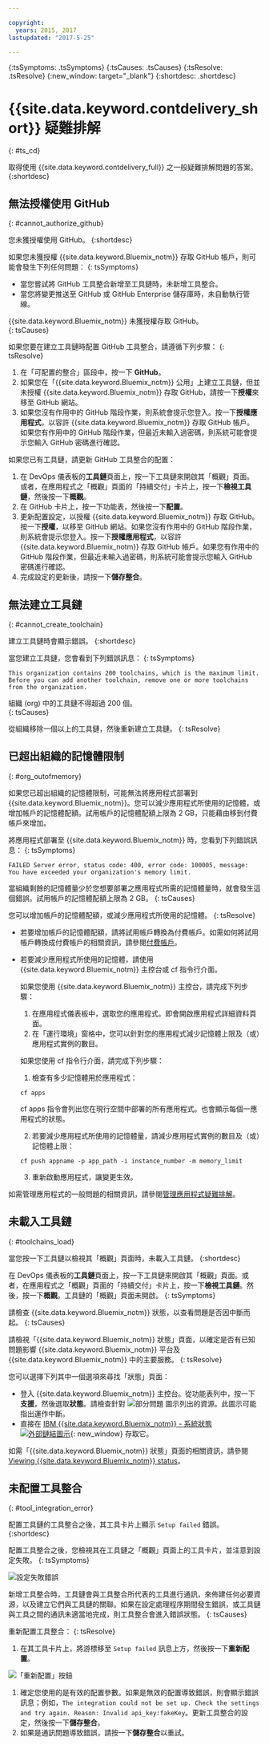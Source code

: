 ```yaml
---

copyright:
  years: 2015, 2017
lastupdated: "2017-5-25"

---
```

<!-- Common attributes used in the template are defined as follows: -->
{:tsSymptoms: .tsSymptoms}
{:tsCauses: .tsCauses}
{:tsResolve: .tsResolve}
{:new_window: target="_blank"}
{:shortdesc: .shortdesc}

# {{site.data.keyword.contdelivery_short}} 疑難排解
{: #ts_cd}

取得使用 {{site.data.keyword.contdelivery_full}} 之一般疑難排解問題的答案。
{:shortdesc}


## 無法授權使用 GitHub
{: #cannot_authorize_github}

您未獲授權使用 GitHub。
{:shortdesc}

如果您未獲授權 {{site.data.keyword.Bluemix_notm}} 存取 GitHub 帳戶，則可能會發生下列任何問題：
{: tsSymptoms}

 * 當您嘗試將 GitHub 工具整合新增至工具鏈時，未新增工具整合。
 * 當您將變更推送至 GitHub 或 GitHub Enterprise 儲存庫時，未自動執行管線。

{{site.data.keyword.Bluemix_notm}} 未獲授權存取 GitHub。  
{: tsCauses}

如果您要在建立工具鏈時配置 GitHub 工具整合，請遵循下列步驟：
{: tsResolve}

  1. 在「可配置的整合」區段中，按一下 **GitHub**。
  1. 如果您在「{{site.data.keyword.Bluemix_notm}} 公用」上建立工具鏈，但並未授權 {{site.data.keyword.Bluemix_notm}} 存取 GitHub，請按一下**授權**來移至 GitHub 網站。
  1. 如果您沒有作用中的 GitHub 階段作業，則系統會提示您登入。按一下**授權應用程式**，以容許 {{site.data.keyword.Bluemix_notm}} 存取 GitHub 帳戶。如果您有作用中的 GitHub 階段作業，但最近未輸入過密碼，則系統可能會提示您輸入 GitHub 密碼進行確認。

如果您已有工具鏈，請更新 GitHub 工具整合的配置：

 1. 在 DevOps 儀表板的**工具鏈**頁面上，按一下工具鏈來開啟其「概觀」頁面。或者，在應用程式之「概觀」頁面的「持續交付」卡片上，按一下**檢視工具鏈**，然後按一下**概觀**。
 1. 在 GitHub 卡片上，按一下功能表，然後按一下**配置**。
 1. 更新配置設定，以授權 {{site.data.keyword.Bluemix_notm}} 存取 GitHub。按一下**授權**，以移至 GitHub 網站。如果您沒有作用中的 GitHub 階段作業，則系統會提示您登入。按一下**授權應用程式**，以容許 {{site.data.keyword.Bluemix_notm}} 存取 GitHub 帳戶。如果您有作用中的 GitHub 階段作業，但最近未輸入過密碼，則系統可能會提示您輸入 GitHub 密碼進行確認。
 1. 完成設定的更新後，請按一下**儲存整合**。


## 無法建立工具鏈
{: #cannot_create_toolchain}

建立工具鏈時會顯示錯誤。
{:shortdesc}

當您建立工具鏈，您會看到下列錯誤訊息：
{: tsSymptoms}

`This organization contains 200 toolchains, which is the maximum limit. Before you can add another toolchain, remove one or more toolchains from the organization.`

組織 (org) 中的工具鏈不得超過 200 個。  
{: tsCauses}

從組織移除一個以上的工具鏈，然後重新建立工具鏈。
{: tsResolve}


## 已超出組織的記憶體限制
{: #org_outofmemory}

如果您已超出組織的記憶體限制，可能無法將應用程式部署到 {{site.data.keyword.Bluemix_notm}}。您可以減少應用程式所使用的記憶體，或增加帳戶的記憶體配額。試用帳戶的記憶體配額上限為 2 GB，只能藉由移到付費帳戶來增加。

將應用程式部署至 {{site.data.keyword.Bluemix_notm}} 時，您看到下列錯誤訊息：
{: tsSymptoms}

`FAILED Server error, status code: 400, error code: 100005, message: You have exceeded your organization's memory limit.`

當組織剩餘的記憶體量少於您想要部署之應用程式所需的記憶體量時，就會發生這個錯誤。試用帳戶的記憶體配額上限為 2 GB。
{: tsCauses}

您可以增加帳戶的記憶體配額，或減少應用程式所使用的記憶體。
{: tsResolve}

  * 若要增加帳戶的記憶體配額，請將試用帳戶轉換為付費帳戶。如需如何將試用帳戶轉換成付費帳戶的相關資訊，請參閱[付費帳戶](/docs/pricing/index.html#pay-accounts)。
  * 若要減少應用程式所使用的記憶體，請使用 {{site.data.keyword.Bluemix_notm}} 主控台或 cf 指令行介面。

    如果您使用 {{site.data.keyword.Bluemix_notm}} 主控台，請完成下列步驟：

    1. 在應用程式儀表板中，選取您的應用程式。即會開啟應用程式詳細資料頁面。
    2. 在「運行環境」窗格中，您可以針對您的應用程式減少記憶體上限及（或）應用程式實例的數目。

    如果您使用 cf 指令行介面，請完成下列步驟：

    1. 檢查有多少記憶體用於應用程式：

	  ```
	  cf apps
	  ```

	  cf apps 指令會列出您在現行空間中部署的所有應用程式。也會顯示每個一應用程式的狀態。

    2. 若要減少應用程式所使用的記憶體量，請減少應用程式實例的數目及（或）記憶體上限：

	  ```
	  cf push appname -p app_path -i instance_number -m memory_limit
      ```

    3. 重新啟動應用程式，讓變更生效。

如需管理應用程式的一般問題的相關資訊，請參閱[管理應用程式疑難排解](https://console.bluemix.net/docs/troubleshoot/ts_apps.html#managingapps)。


## 未載入工具鏈
{: #toolchains_load}

當您按一下工具鏈以檢視其「概觀」頁面時，未載入工具鏈。
{:shortdesc}

在 DevOps 儀表板的**工具鏈**頁面上，按一下工具鏈來開啟其「概觀」頁面。或者，在應用程式之「概觀」頁面的「持續交付」卡片上，按一下**檢視工具鏈**。然後，按一下**概觀**。工具鏈的「概觀」頁面未開啟。
{: tsSymptoms}

請檢查 {{site.data.keyword.Bluemix_notm}} 狀態，以查看問題是否因中斷而起。
{: tsCauses}

請檢視「{{site.data.keyword.Bluemix_notm}} 狀態」頁面，以確定是否有已知問題影響 {{site.data.keyword.Bluemix_notm}} 平台及 {{site.data.keyword.Bluemix_notm}} 中的主要服務。
{: tsResolve}

您可以選擇下列其中一個選項來尋找「狀態」頁面：

  * 登入 {{site.data.keyword.Bluemix_notm}} 主控台。從功能表列中，按一下**支援**，然後選取**狀態**。請檢查針對 ![部分問題](../../support/images/some_issues.svg) 圖示列出的資源。此圖示可能指出運作中斷。
  * 直接在 [IBM {{site.data.keyword.Bluemix_notm}} - 系統狀態 ![外部鏈結圖示](../../icons/launch-glyph.svg "外部鏈結圖示")](http://ibm.biz/bluemixstatus){: new_window} 存取它。

如需「{{site.data.keyword.Bluemix_notm}} 狀態」頁面的相關資訊，請參閱 [Viewing {{site.data.keyword.Bluemix_notm}} status](https://console.bluemix.net/docs/support/index.html#viewing-bluemix-status)。


## 未配置工具整合
{: #tool_integration_error}

配置工具鏈的工具整合之後，其工具卡片上顯示 `Setup failed` 錯誤。
{:shortdesc}

配置工具整合之後，您檢視其在工具鏈之「概觀」頁面上的工具卡片，並注意到設定失敗。
{: tsSymptoms}

 ![設定失敗錯誤](images/tool_setup_failed.png)

新增工具整合時，工具鏈會與工具整合所代表的工具進行通訊，來佈建任何必要資源，以及建立它們與工具鏈的關聯。如果在設定處理程序期間發生錯誤，或工具鏈與工具之間的通訊未適當地完成，則工具整合會進入錯誤狀態。
{: tsCauses}

重新配置工具整合：
{: tsResolve}

1. 在其工具卡片上，將游標移至 `Setup failed` 訊息上方，然後按一下**重新配置**。

 ![「重新配置」按鈕](images/tool_reconfigure.png)

1. 確定您使用的是有效的配置參數。如果是無效的配置導致錯誤，則會顯示錯誤訊息；例如，`The integration could not be set up. Check the settings and try again. Reason: Invalid api_key:fakeKey`。更新工具整合的設定，然後按一下**儲存整合**。
1. 如果是通訊問題導致錯誤，請按一下**儲存整合**以重試。
